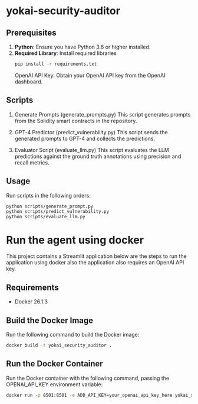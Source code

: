 # yokai-security-auditor

## Prerequisites

1. **Python**: Ensure you have Python 3.6 or higher installed.
2. **Required Library**: Install required libraries
   ```bash
   pip install -r requirements.txt
   ```
   OpenAI API Key: Obtain your OpenAI API key from the OpenAI dashboard.

## Scripts

1. Generate Prompts (generate_prompts.py)
   This script generates prompts from the Solidity smart contracts in the repository.

2. GPT-4 Predictor (predict_vulnerability.py)
   This script sends the generated prompts to GPT-4 and collects the predictions.

3. Evaluator Script (evaluate_llm.py)
   This script evaluates the LLM predictions against the ground truth annotations using precision and recall metrics.

## Usage

Run scripts in the following orders:

```
python scripts/generate_prompt.py
python scripts/predict_vulnerability.py
python scripts/evaluate_llm.py
```

# Run the agent using docker
This project contains a Streamlit application below are the steps to run the application using docker also the application also requires an OpenAI API key.

## Requirements
- Docker 26.1.3

## Build the Docker Image
Run the following command to build the Docker image:
```bash
docker build -t yokai_security_auditor .
```
## Run the Docker Container
Run the Docker container with the following command, passing the OPENAI_API_KEY environment variable:
```bash
docker run -p 8501:8501 -e ADD_API_KEY=your_openai_api_key_here yokai_security_auditor
```